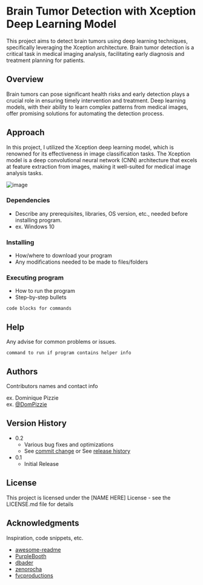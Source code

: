 # Brain Tumor Detection with Xception Deep Learning Model

This project aims to detect brain tumors using deep learning techniques, specifically leveraging the Xception architecture. Brain tumor detection is a critical task in medical imaging analysis, facilitating early diagnosis and treatment planning for patients.

## Overview

Brain tumors can pose significant health risks and early detection plays a crucial role in ensuring timely intervention and treatment. Deep learning models, with their ability to learn complex patterns from medical images, offer promising solutions for automating the detection process.

## Approach

In this project, I utilized the Xception deep learning model, which is renowned for its effectiveness in image classification tasks. The Xception model is a deep convolutional neural network (CNN) architecture that excels at feature extraction from images, making it well-suited for medical image analysis tasks.

![image](https://github.com/sgwlee96/Brain_Tumor_Detection/assets/82964002/9b274171-2440-463f-b284-6e6aecee26f5)


### Dependencies

* Describe any prerequisites, libraries, OS version, etc., needed before installing program.
* ex. Windows 10

### Installing

* How/where to download your program
* Any modifications needed to be made to files/folders

### Executing program

* How to run the program
* Step-by-step bullets
```
code blocks for commands
```

## Help

Any advise for common problems or issues.
```
command to run if program contains helper info
```

## Authors

Contributors names and contact info

ex. Dominique Pizzie  
ex. [@DomPizzie](https://twitter.com/dompizzie)

## Version History

* 0.2
    * Various bug fixes and optimizations
    * See [commit change]() or See [release history]()
* 0.1
    * Initial Release

## License

This project is licensed under the [NAME HERE] License - see the LICENSE.md file for details

## Acknowledgments

Inspiration, code snippets, etc.
* [awesome-readme](https://github.com/matiassingers/awesome-readme)
* [PurpleBooth](https://gist.github.com/PurpleBooth/109311bb0361f32d87a2)
* [dbader](https://github.com/dbader/readme-template)
* [zenorocha](https://gist.github.com/zenorocha/4526327)
* [fvcproductions](https://gist.github.com/fvcproductions/1bfc2d4aecb01a834b46)
